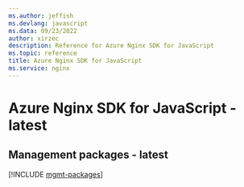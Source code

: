 ```yaml
---
ms.author: jeffish
ms.devlang: javascript
ms.data: 09/23/2022
author: xirzec
description: Reference for Azure Nginx SDK for JavaScript
ms.topic: reference
title: Azure Nginx SDK for JavaScript
ms.service: nginx
---
```

# Azure Nginx SDK for JavaScript - latest

## Management packages - latest
[!INCLUDE [mgmt-packages](nginx-mgmt-index.md)]